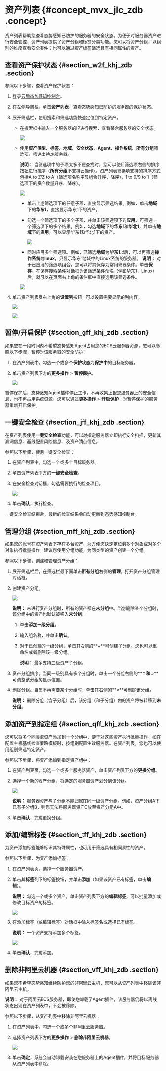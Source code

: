 # 资产列表 {#concept_mvx_jlc_zdb .concept}

资产列表帮助您查看态势感知已防护的服务器的安全状态。为便于对服务器资产进行安全管控，资产列表提供了资产分组和标签分类功能。您可以将资产分组，以组别的维度查看安全事件；也可以通过资产标签筛选具有相同属性的资产。

## 查看资产保护状态 {#section_w2f_khj_zdb .section}

参照以下步骤，查看资产保护状态：

1.  登录[云盾态势感知控制台](https://yundun.console.aliyun.com/?p=sas)。
2.  在左侧导航栏，单击**资产列表**，查看态势感知已防护的服务器的保护状态。
3.  展开筛选栏，使用搜索和筛选功能快速定位到特定资产。
    -   在搜索框中输入一个服务器的IP进行搜索，查看某台服务器的安全状态。

        ![](http://static-aliyun-doc.oss-cn-hangzhou.aliyuncs.com/assets/img/13636/4854_zh-CN.png)

    -   使用**资产类型**、**标签**、**地域**、**安全状态**、**Agent**、**操作系统**、**所有分组**筛选项，筛选出特定服务器。

        **说明：** 当筛选项中的子项太多不便查找时，您可以使用筛选项右侧的排序按钮进行排序（**所有分组**不支持此操作）。资产列表筛选项支持的排序方式包括A to Z/Z to A（筛选项名称字母组合升序、降序），1 to 9/9 to 1（筛选项下的资产数量升序、降序）。

        ![](http://static-aliyun-doc.oss-cn-hangzhou.aliyuncs.com/assets/img/13636/4855_zh-CN.png)

        -   单击上述筛选项下的任意子项，直接显示筛选结果。例如，单击**地域**下的**华东1**，直接显示华东1下的资产。
        -   勾选一个筛选项下的多个子项，并单击该筛选项下的**应用**，可筛选一个筛选项下的多个结果。例如，勾选**地域**下的**华东1**和**华北1**，并单击**地域**下的**应用**，可以显示华东1和华北1下的资产。

            ![](http://static-aliyun-doc.oss-cn-hangzhou.aliyuncs.com/assets/img/13636/4856_zh-CN.png)

        -   同时应用多个筛选项。例如，已筛选**地域**为**华东1**以后，可以再筛选**操作系统**为**linux**，只显示华东1地域中的Linux系统的服务器。
        **说明：** 对于已应用的筛选项组合，您可以将其保存为常用筛选条件。单击**保存**，在保存搜索条件对话框为该筛选条件命名（例如华东1，Linux）后，就可以在页面右上角的条件框中直接选用该筛选条件。

        ![](http://static-aliyun-doc.oss-cn-hangzhou.aliyuncs.com/assets/img/13636/4857_zh-CN.png)

4.  单击资产列表页右上角的**设置列**按钮，可以设置需要显示的列内容。

    ![](http://static-aliyun-doc.oss-cn-hangzhou.aliyuncs.com/assets/img/13636/4858_zh-CN.png)

    ![](http://static-aliyun-doc.oss-cn-hangzhou.aliyuncs.com/assets/img/13636/4859_zh-CN.png)


## 暂停/开启保护 {#section_gff_khj_zdb .section}

如果您在一段时间内不希望态势感知Agent占用您的ECS云服务器资源，您可以参照以下步骤，暂停对该服务器的安全防护：

1.  在资产列表中，勾选一个或多个**保护状态**为**保护中**的目标服务器。
2.  单击资产列表下方的**更多操作** \> **暂停保护**。

    ![](http://static-aliyun-doc.oss-cn-hangzhou.aliyuncs.com/assets/img/13636/4860_zh-CN.png)


暂停保护后，态势感知Agent插件停止工作，不再收集上报您服务器上的安全信息，也不再占用系统资源。您可以通过**更多操作** \> **开启保护**，对暂停保护的服务器重新开启保护。

## 一键安全检查 {#section_jff_khj_zdb .section}

在资产列表使用**一键安全检查**功能，可以对指定服务器立即执行安全扫描，更新其漏洞信息、基线配置风险信息、及资产清点信息。

参照以下步骤，使用一键安全检查：

1.  在资产列表中，勾选一个或多个目标服务器。
2.  单击资产列表下方的**一键安全检查**。
3.  在安全检查对话框，勾选需要执行的检查项目。

    ![](http://static-aliyun-doc.oss-cn-hangzhou.aliyuncs.com/assets/img/13636/4861_zh-CN.png)

4.  单击**确认**，执行检查。

一键安全检查结束后，最新的检查结果会自动更新到态势感知控制台。

## 管理分组 {#section_mff_khj_zdb .section}

如果您的账号在资产列表下存在多台资产，为方便您快速定位到多个对象或对多个对象执行批量操作，建议您使用分组功能，为同类型的资产创建一个分组。

参照以下步骤，创建和管理资产分组：

1.  展开筛选栏后，在筛选栏最下面单击**所有分组**右侧的**管理**，打开资产分组管理对话框。
2.  创建资产分组。

    ![](http://static-aliyun-doc.oss-cn-hangzhou.aliyuncs.com/assets/img/13636/6423_zh-CN.jpg)

    **说明：** 未进行资产分组时，所有的资产都在**未分组**中。当您删除某个分组时，该分组中的资产也默认被移入**未分组**。

    1.  单击**添加一级分组**。
    2.  输入组名称，并单击**确认**。
    3.  对于已创建的一级分组，单击其右侧的**+**可创建子分组。您也可以重命名或者删除该一级分组。

        **说明：** 最多支持三级资产子分组。

3.  资产分组排序。当同一级别具有多个分组时，单击一个分组右侧的**↑**和**↓**可调整该分组的显示位置。
4.  删除分组。当您不再需要某个分组时，单击其右侧的**×**可删除该分组。

    **说明：** 删除分组（含子分组）后，该分组（和子分组）内的资产将被转移到**未分组**。


## 添加资产到指定组 {#section_qff_khj_zdb .section}

您可以将多个同类型资产添加到一个分组中，便于对这些资产执行批量操作，如在配置主机基线检查策略模板时，按组别配置生效服务器。在资产列表，您也可以使用组别筛选特定资产。

参照以下步骤，将资产添加到指定资产组中：

1.  在资产列表页，勾选一个或多个服务器资产，单击资产列表下方的**更换分组**。
2.  选择一个新的资产分组，将选定的服务器资产划分到该分组。

    ![](http://static-aliyun-doc.oss-cn-hangzhou.aliyuncs.com/assets/img/13636/4863_zh-CN.png)

    **说明：** 服务器资产与子分组不能归属在同一级资产分组。例如，资产分组A下已有子分组B，则您无法将服务器资产C放至资产分组A中。

3.  单击**确认**，完成更换分组。

## 添加/编辑标签 {#section_tff_khj_zdb .section}

为资产添加标签能够标识其特殊属性，也可用于筛选具有相同属性的资产。

参照以下步骤，为资产添加标签：

1.  在资产列表页，选择一个服务器资产。
2.  单击其**标签**列下的标签按钮，并单击**添加**（如果该资产已有标签，单击**编辑**）。

    **说明：** 勾选一个或多个资产，单击资产列表下方的**编辑标签**，可以批量添加或修改目标资产的标签。

    ![](http://static-aliyun-doc.oss-cn-hangzhou.aliyuncs.com/assets/img/13636/6424_zh-CN.jpg)

3.  在添加标签（或编辑标签）对话框中输入标签名或选择已有标签。

    **说明：** 一个资产支持添加多个标签。

    ![](http://static-aliyun-doc.oss-cn-hangzhou.aliyuncs.com/assets/img/13636/6427_zh-CN.jpg)

4.  单击**确认**，完成添加。

## 删除非阿里云机器 {#section_vff_khj_zdb .section}

如果您不希望态势感知继续防护您的非阿里云主机，您可以从资产列表中移除该非阿里云主机。

**说明：** 对于阿里云ECS服务器，即使您卸载了Agent插件，该服务器仍将以离线状态出现在资产列表中，不会被移除。

参照以下步骤，从资产列表中移除非阿里云机器：

1.  在资产列表中，勾选一个或多个非阿里云服务器。
2.  选择资产列表下方的**更多操作** \> **删除非阿里云机器**。

    ![](http://static-aliyun-doc.oss-cn-hangzhou.aliyuncs.com/assets/img/13636/4864_zh-CN.png)

3.  单击**确定**，系统会自动卸载安装在您服务器上的Agent插件，并将目标服务器从资产列表中移除。

